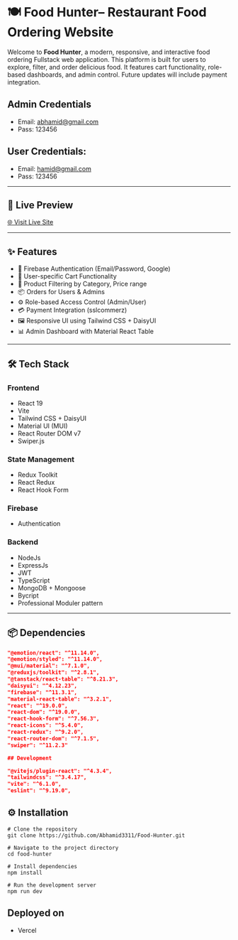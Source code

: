 # 🍽️ Food Hunter– Restaurant Food Ordering Website

Welcome to **Food Hunter**, a modern, responsive, and interactive food ordering Fullstack web application. This platform is built for users to explore, filter, and order delicious food. It features cart functionality, role-based dashboards, and admin control. Future updates will include payment integration.

## Admin Credentials 
* Email: abhamid@gmail.com
* Pass: 123456
  
## User Credentials: 
* Email: hamid@gmail.com
* Pass: 123456

---

## 🚀 Live Preview

[🌐 Visit Live Site](https://food-hunter-nine.vercel.app/)

---

## ✨ Features

- 🔐 Firebase Authentication (Email/Password, Google)
- 🛒 User-specific Cart Functionality
- 🔎 Product Filtering by Category, Price range
- 📦 Orders for Users & Admins
- ⚙️ Role-based Access Control (Admin/User)
- 💳 Payment Integration (sslcommerz)
- 🖼️ Responsive UI using Tailwind CSS + DaisyUI
- 📊 Admin Dashboard with Material React Table

---

## 🛠️ Tech Stack

### Frontend

- React 19
- Vite
- Tailwind CSS + DaisyUI
- Material UI (MUI)
- React Router DOM v7
- Swiper.js

### State Management

- Redux Toolkit
- React Redux
- React Hook Form

### Firebase

- Authentication

### Backend

- NodeJs
- ExpressJs
- JWT
- TypeScript
- MongoDB + Mongoose
- Bycript
- Professional Moduler pattern

---

## 📦 Dependencies

```json
"@emotion/react": "^11.14.0",
"@emotion/styled": "^11.14.0",
"@mui/material": "^7.1.0",
"@reduxjs/toolkit": "^2.8.1",
"@tanstack/react-table": "^8.21.3",
"daisyui": "^4.12.23",
"firebase": "^11.3.1",
"material-react-table": "^3.2.1",
"react": "^19.0.0",
"react-dom": "^19.0.0",
"react-hook-form": "^7.56.3",
"react-icons": "^5.4.0",
"react-redux": "^9.2.0",
"react-router-dom": "^7.1.5",
"swiper": "^11.2.3"

## Development

"@vitejs/plugin-react": "^4.3.4",
"tailwindcss": "^3.4.17",
"vite": "^6.1.0",
"eslint": "^9.19.0",
```

## ⚙️ Installation

```
# Clone the repository
git clone https://github.com/Abhamid3311/Food-Hunter.git

# Navigate to the project directory
cd food-hunter

# Install dependencies
npm install

# Run the development server
npm run dev
```

## Deployed on

- Vercel
